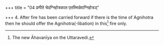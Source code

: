 +++
title = "04 प्रणीते चेदग्निहोत्रकाल एतस्मिन्नेवाग्निहोत्रञ्"

+++
4. After fire has been carried forward if there is the time of Agnihotra then he should offer the Agnihotra(-libation) in this[^1] fire only.  

[^1]: The new Āhavanīya on the Uttaravedi.
